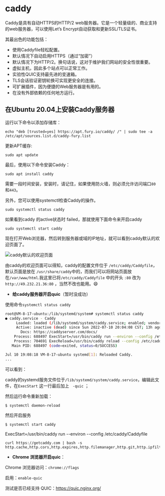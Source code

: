 # caddy

Caddy是具有自动HTTPS的HTTP/2 web服务器。它是一个轻量级的、商业支持的web服务器，可以使用Let’s Encrypt自动获取和更新SSL/TLS证书。 

其最出色的功能包括：

- 使用Caddyfile轻松配置。
- 默认情况下自动启用HTTPS（通过“加密”）
- 默认情况下为HTTP/2。换句话说，这对于维护我们网站的安全性很重要。
- 虚拟主机，因此多个站点可以正常工作。
- 实验性QUIC支持最先进的变速箱。
- TLS会话验证密钥轮换可实现更安全的连接。
- 可扩展插件，因为便捷的Web服务器是有用的。
- 在没有外部依赖的任何地方运行。

## 在Ubuntu 20.04上安装Caddy服务器

运行以下命令以添加存储库：

`echo "deb [trusted=yes] https://apt.fury.io/caddy/ /" | sudo tee -a /etc/apt/sources.list.d/caddy-fury.list`

更新APT缓存:

```shell
sudo apt update
```

最后，使用以下命令安装Caddy：

```shell
sudo apt install caddy
```

需要一段时间安装，安装时，请记住，如果使用防火墙，则必须允许访问端口`80`和`443`。

另外，您可以使用systemctl检查Caddy的操作。

```shell
sudo systemctl status caddy
```

如果看到caddy 的active状态时 failed，那就使用下面命令来开启caddy

```shell
sudo systemctl start caddy
```

现在打开Web浏览器，然后转到服务器或域的IP地址，就可以看到caddy默认的欢迎页面了。

![caddy默认的欢迎页面](http://iplayio-cn.litchilab.com/Fo-80dKpDOTSeD-8FGf_g6BUMRE-)



由caddy的欢迎页面可以得知，caddy的配置文件位于 `/etc/caddy/Caddyfile`，默认页面是放在 `/usr/share/caddy`中的，而我们可以将网站页面放在`/var/www/html`.我这里已将`/etc/caddy/Caddyfile` 中的开头 `:80`  改为`http://49.232.21.36:80` ，当然不改也能用。:smile:



- **给caddy服务器开启quic**（暂时没成功）

使用命令`systemctl status caddy` 

``` bash
root@VM-8-17-ubuntu:/lib/systemd/system# systemctl status caddy
● caddy.service - Caddy
     Loaded: loaded (/lib/systemd/system/caddy.service; enabled; vendor preset: enabled)
     Active: inactive (dead) since Sun 2022-07-10 20:04:08 CST; 13h ago
       Docs: https://caddyserver.com/docs/
    Process: 688497 ExecStart=/usr/bin/caddy run --environ --config /etc/caddy/Caddyfile (code=exited, status=0/SU>
    Process: 704691 ExecReload=/usr/bin/caddy reload --config /etc/caddy/Caddyfile (code=exited, status=0/SUCCESS)
   Main PID: 688497 (code=exited, status=0/SUCCESS)

Jul 10 19:08:18 VM-8-17-ubuntu systemd[1]: Reloaded Caddy.
...
```

可以看到：

caddy的systemd服务文件位于`/lib/systemd/system/caddy.service`，编辑此文件，在`ExecStart` 这一行最后加上 ` -quic` ；

然后运行命令重新加载：

``` bash
$ systemctl daemon-reload
```

然后开启服务

``` bash
$ systemctl start caddy
```



ExecStart=/usr/bin/caddy run --environ --config /etc/caddy/Caddyfile

```
curl https://getcaddy.com | bash -s http.cache,http.cors,http.expires,http.filemanager,http.git,http.ipfilter,http.minify,http.nobots,http.ratelimit,http.realip,tls.dns.cloudflare
```



- **Chrome 浏览器开启quic**：

Chrome 浏览器访问：`chrome://flags`

启用：`enable-quic`

测试是否已经支持 QUIC：https://quic.nginx.org/
